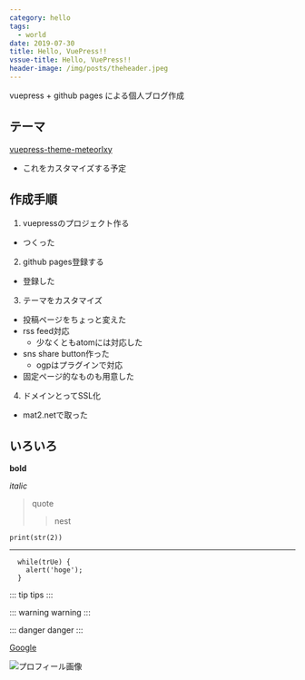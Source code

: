 ```yaml
---
category: hello
tags:
  - world
date: 2019-07-30
title: Hello, VuePress!!
vssue-title: Hello, VuePress!!
header-image: /img/posts/theheader.jpeg
---
```


vuepress + github pages による個人ブログ作成

<!-- more -->

## テーマ

[vuepress-theme-meteorlxy](https://vuepress-theme-meteorlxy.meteorlxy.cn/)
- これをカスタマイズする予定

## 作成手順

1. vuepressのプロジェクト作る
  - つくった
2. github pages登録する
  - 登録した
3. テーマをカスタマイズ
  - 投稿ページをちょっと変えた
  - rss feed対応
    - 少なくともatomには対応した
  - sns share button作った
    - ogpはプラグインで対応
  - 固定ページ的なものも用意した
4. ドメインとってSSL化
  - mat2.netで取った

## いろいろ

**bold**

*italic*

> quote
>> nest

`print(str(2))`

***

``` js{2}
  while(trUe) {
    alert('hoge');
  }
```

::: tip
tips
:::

::: warning
warning
:::

::: danger
danger
:::

[Google](https://www.google.co.jp/)

![プロフィール画像](https://pbs.twimg.com/profile_images/1092782177471741952/OnHQf9H2_400x400.jpg)
